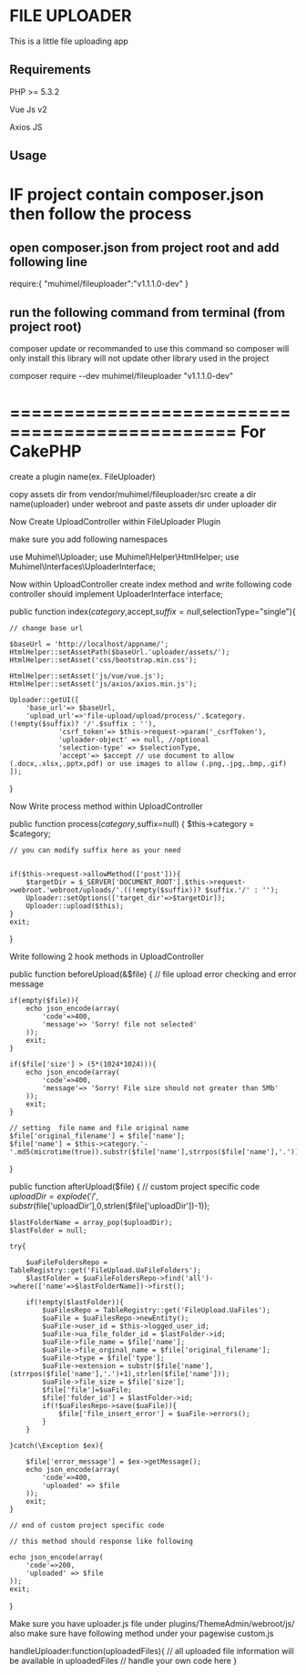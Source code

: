 # FILE UPLOADER
This is a little file uploading app
## Requirements
PHP >= 5.3.2

Vue Js v2

Axios JS

## Usage
IF project contain composer.json then follow the process
=========================================================
open composer.json from project root and add following line
-----------------------------------------------------------
require:{
  "muhimel/fileuploader":"v1.1.1.0-dev"
}

 run the following command from terminal (from project root)
-----------------------------------------------------------
composer update
or
recommanded to use this command so composer will only install this library
will not update other library used in the project

composer require --dev muhimel/fileuploader "v1.1.1.0-dev"

===============================================
For CakePHP
===============================================
create a plugin name(ex. FileUploader)

copy assets dir from vendor/muhimel/fileuploader/src 
create a dir name(uploader) under webroot and paste assets dir under uploader dir

Now Create UploadController within FileUploader Plugin

make sure you add following namespaces

use Muhimel\Uploader;
use Muhimel\Helper\HtmlHelper;
use Muhimel\Interfaces\UploaderInterface;

Now within UploadController create index method and write following code
controller should implement UploaderInterface interface;
        	
public function index($category,$accept,$suffix=null,$selectionType="single"){
    
    // change base url

	$baseUrl = 'http://localhost/appname/';
	HtmlHelper::setAssetPath($baseUrl.'uploader/assets/');
	HtmlHelper::setAsset('css/bootstrap.min.css');
		   
	HtmlHelper::setAsset('js/vue/vue.js');
	HtmlHelper::setAsset('js/axios/axios.min.js');

	Uploader::getUI([
		'base_url'=> $baseUrl,
		'upload_url'=>'file-upload/upload/process/'.$category.(!empty($suffix)? '/'.$suffix : ''),
				'csrf_token'=> $this->request->param('_csrfToken'),
				'uploader-object' => null, //optional
				'selection-type' => $selectionType,
				'accept'=> $accept // use document to allow (.docx,.xlsx,.pptx,pdf) or use images to allow (.png,.jpg,.bmp,.gif)
	]);
}


Now Write process method within UploadController

public function process($category,$suffix=null)
{
	$this->category = $category;
	
    // you can modify suffix here as your need


	if($this->request->allowMethod(['post'])){
		$targetDir = $_SERVER['DOCUMENT_ROOT'].$this->request->webroot.'webroot/uploads/'.((!empty($suffix))? $suffix.'/' : '');
		Uploader::setOptions(['target_dir'=>$targetDir]);
		Uploader::upload($this);
	}
	exit;
}

Write following 2 hook methods in UploadController

public function beforeUpload(&$file)
{
    // file upload error checking and error message

    if(empty($file)){
        echo json_encode(array(
            'code'=>400,
            'message'=> 'Sorry! file not selected'
        ));
        exit;
    }

    if($file['size'] > (5*(1024*1024))){
        echo json_encode(array(
            'code'=>400,
            'message'=> 'Sorry! File size should not greater than 5Mb'
        ));
        exit;
    }

    // setting  file name and file original name 
    $file['original_filename'] = $file['name'];
    $file['name'] = $this->category.'-'.md5(microtime(true)).substr($file['name'],strrpos($file['name'],'.'));
    
    
}

public function afterUpload($file)
{
    // custom project specific code
    $uploadDir = explode('/',substr($file['uploadDir'],0,strlen($file['uploadDir'])-1));
    
    $lastFolderName = array_pop($uploadDir);
    $lastFolder = null;
    
    try{
        
        $uaFileFoldersRepo = TableRegistry::get('FileUpload.UaFileFolders');
        $lastFolder = $uaFileFoldersRepo->find('all')->where(['name'=>$lastFolderName])->first();
        
        if(!empty($lastFolder)){
            $uaFilesRepo = TableRegistry::get('FileUpload.UaFiles');
            $uaFile = $uaFilesRepo->newEntity();
            $uaFile->user_id = $this->logged_user_id;
            $uaFile->ua_file_folder_id = $lastFolder->id;
            $uaFile->file_name = $file['name'];
            $uaFile->file_orginal_name = $file['original_filename'];
            $uaFile->type = $file['type'];
            $uaFile->extension = substr($file['name'],(strrpos($file['name'],'.')+1),strlen($file['name']));
            $uaFile->file_size = $file['size'];
            $file['file']=$uaFile;
            $file['folder_id'] = $lastFolder->id;
            if(!$uaFilesRepo->save($uaFile)){
                $file['file_insert_error'] = $uaFile->errors();
            }
        }
    
    }catch(\Exception $ex){

        $file['error_message'] = $ex->getMessage();
        echo json_encode(array(
            'code'=>400,
            'uploaded' => $file
        ));
        exit;
    }

    // end of custom project specific code
    
    // this method should response like following

    echo json_encode(array(
        'code'=>200,
        'uploaded' => $file
    ));
    exit;
}

Make sure you have uploader.js file under plugins/ThemeAdmin/webroot/js/
also make sure have following method under your pagewise custom.js 

handleUploader:function(uploadedFiles){
    // all uploaded file information will be available in uploadedFiles 
    // handle your own code here 
}
